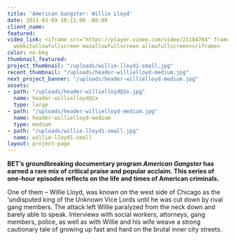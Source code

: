 ```yaml
---
title: 'American Gangster: Willie Lloyd'
date: 2011-03-09 18:11:00 -08:00
client_name: 
featured: 
video_link: <iframe src="https://player.vimeo.com/video/21184784" frameborder="0"
  webkitallowfullscreen mozallowfullscreen allowfullscreen></iframe>
color: no-bkg
thumbnail_featured: 
project_thumbnail: "/uploads/willie-lloyd1-small.jpg"
recent_thumbnail: "/uploads/header-willielloyd-medium.jpg"
next_project_banner: "/uploads/header-willielloyd-medium.jpg"
assets:
- path: "/uploads/header-willielloyd@2x.jpg"
  name: header-willielloyd@2x
  type: large
- path: "/uploads/header-willielloyd-medium.jpg"
  name: header-willielloyd-medium
  type: medium
- path: "/uploads/willie-lloyd1-small.jpg"
  name: willie-lloyd1-small
layout: project-page
---
```


**BET’s groundbreaking documentary program *American Gangster* has earned a rare mix of critical praise and popular acclaim. This series of one-hour episodes reflects on the life and times of American criminals.**

One of them – Willie Lloyd, was known on the west side of Chicago as the ‘undisputed king of the Unknown Vice Lords until he was cut down by rival gang members. The attack left Willie paralyzed from the neck down and barely able to speak. Interviews with social workers, attorneys, gang members, police, as well as with Willie and his wife weave a strong cautionary tale of growing up fast and hard on the brutal inner city streets.
